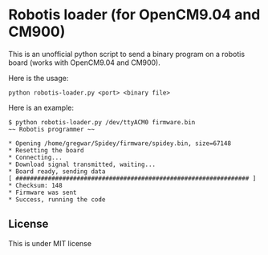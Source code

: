 # Robotis loader (for OpenCM9.04 and CM900)

This is an unofficial python script to send a binary program on a robotis 
board (works with OpenCM9.04 and CM900).

Here is the usage:

```
python robotis-loader.py <port> <binary file>
```

Here is an example:

```
$ python robotis-loader.py /dev/ttyACM0 firmware.bin
~~ Robotis programmer ~~

* Opening /home/gregwar/Spidey/firmware/spidey.bin, size=67148
* Resetting the board
* Connecting...
* Download signal transmitted, waiting...
* Board ready, sending data
[ ################################################################# ] 
* Checksum: 148
* Firmware was sent
* Success, running the code
```

## License

This is under MIT license
